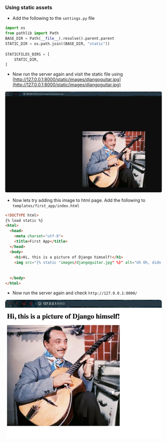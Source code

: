 
### Using static assets

- Add the following to the `settings.py` file
```python
import os
from pathlib import Path
BASE_DIR = Path(__file__).resolve().parent.parent
STATIC_DIR = os.path.join((BASE_DIR, "static"))

STATICFILES_DIRS = [
    STATIC_DIR,
]
```

- Now run the server again and visit the static file using [http://127.0.0.1:8000/static/images/djangoguitar.jpg](http://127.0.0.1:8000/static/images/djangoguitar.jpg)

![](https://github.com/codeaprendiz/_assets/blob/master/html-css-kitchen/django-task5-static-files.png)


- Now lets try adding this image to html page. Add the following to `templates/first_app/index.html`
```html
<!DOCTYPE html>
{% load static %}
<html>
  <head>
    <meta charset="utf-8">
    <title>First App</title>
  </head>
  <body>
    <h1>Hi, this is a picture of Django himself!</h1>
    <img src="{% static "images/djangoguitar.jpg" %}" alt="Uh Oh, didn't show!">


  </body>
</html>
```

- Now run the server again and check `http://127.0.0.1:8000/`


![](https://github.com/codeaprendiz/_assets/blob/master/html-css-kitchen/django-static-files-part2.png)